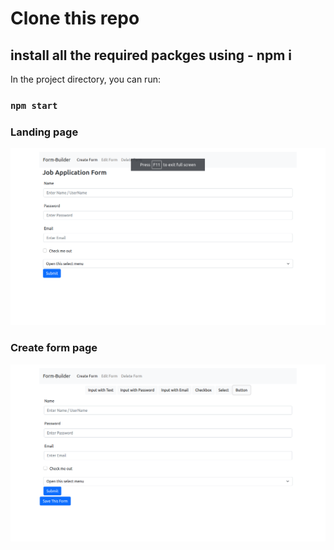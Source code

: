# Clone this repo

## install all the required packges using - npm i 

In the project directory, you can run:

### `npm start`

### Landing page
<img width="959" alt="landing page" src="https://github.com/AkshaykumarG26/form-builder-app/blob/master/public/imagesAndVideo/1.png">

### Create form page
<img width="959" alt="landing page" src="https://github.com/AkshaykumarG26/form-builder-app/blob/master/public/imagesAndVideo/2.png">
